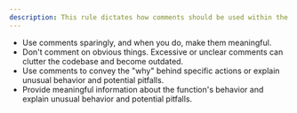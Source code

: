 ```yaml
---
description: This rule dictates how comments should be used within the codebase to enhance understanding and avoid clutter.
---
```


- Use comments sparingly, and when you do, make them meaningful.
- Don't comment on obvious things. Excessive or unclear comments can clutter the codebase and become outdated.
- Use comments to convey the "why" behind specific actions or explain unusual behavior and potential pitfalls.
- Provide meaningful information about the function's behavior and explain unusual behavior and potential pitfalls.